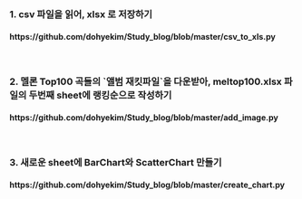 <h3> 1. csv 파일을 읽어, xlsx 로 저장하기 </h3> 
<h4> https://github.com/dohyekim/Study_blog/blob/master/csv_to_xls.py </h4> 
<br>
<h3> 2. 멜론 Top100 곡들의 `앨범 재킷파일`을 다운받아, meltop100.xlsx 파일의 두번째 sheet에 랭킹순으로 작성하기 </h3> 
<h4> https://github.com/dohyekim/Study_blog/blob/master/add_image.py </h4> 
<br>
<h3> 3. 새로운 sheet에 BarChart와 ScatterChart 만들기 </h3> 
<h4> https://github.com/dohyekim/Study_blog/blob/master/create_chart.py </h4> 
<br>

